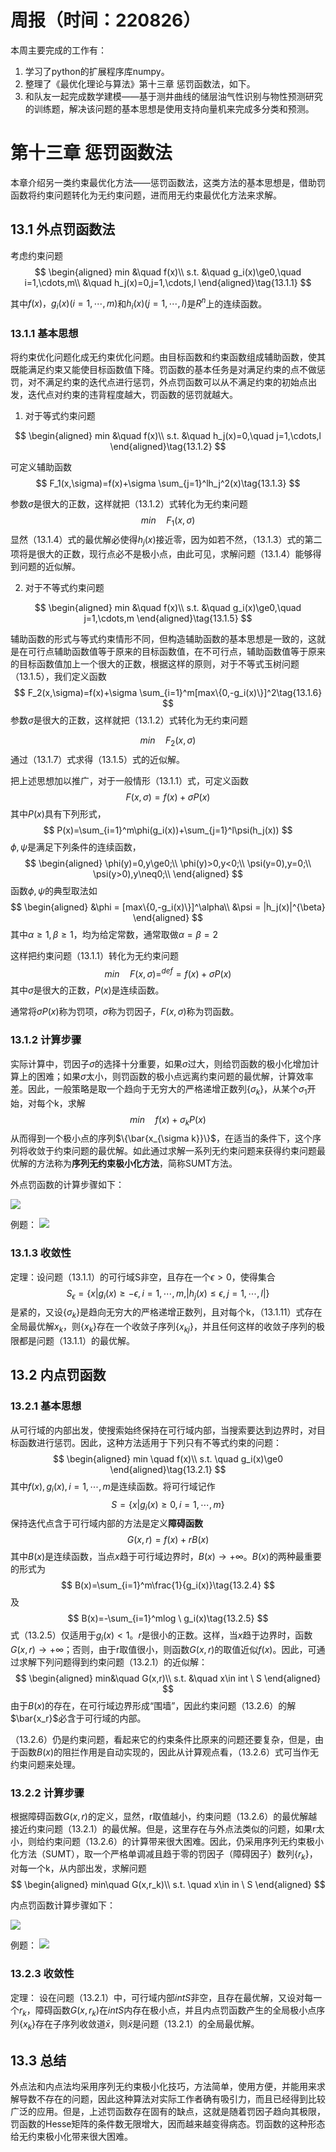 # 周报（时间：220826）
本周主要完成的工作有：  
1. 学习了python的扩展程序库numpy。
2. 整理了《最优化理论与算法》第十三章 惩罚函数法，如下。
3. 和队友一起完成数学建模——基于测井曲线的储层油气性识别与物性预测研究的训练题，解决该问题的基本思想是使用支持向量机来完成多分类和预测。
# 第十三章 惩罚函数法
本章介绍另一类约束最优化方法——惩罚函数法，这类方法的基本思想是，借助罚函数将约束问题转化为无约束问题，进而用无约束最优化方法来求解。
## 13.1 外点罚函数法
考虑约束问题
$$
\begin{aligned}
min &\quad f(x)\\
s.t. &\quad g_i(x)\ge0,\quad i=1,\cdots,m\\
&\quad h_j(x)=0,j=1,\cdots,l
\end{aligned}\tag{13.1.1}
$$

其中$f(x)，g_i(x)(i=1,\cdots,m)$和$h_i(x)(j=1,\cdots,l)$是$R^n$上的连续函数。

### 13.1.1 基本思想
将约束优化问题化成无约束优化问题。由目标函数和约束函数组成辅助函数，使其既能满足约束又能使目标函数值下降。罚函数的基本任务是对满足约束的点不做惩罚，对不满足约束的迭代点进行惩罚，外点罚函数可以从不满足约束的初始点出发，迭代点对约束的违背程度越大，罚函数的惩罚就越大。

1. 对于等式约束问题

$$
\begin{aligned}
min &\quad f(x)\\
s.t. &\quad h_j(x)=0,\quad j=1,\cdots,l
\end{aligned}\tag{13.1.2}
$$

可定义辅助函数
$$
F_1(x,\sigma)=f(x)+\sigma \sum_{j=1}^lh_j^2(x)\tag{13.1.3}
$$

参数$\sigma$是很大的正数，这样就把（13.1.2）式转化为无约束问题
$$
min \quad F_1(x,\sigma)\tag{13.1.4}
$$
显然（13.1.4）式的最优解必使得$h_j(x)$接近零，因为如若不然，（13.1.3）式的第二项将是很大的正数，现行点必不是极小点，由此可见，求解问题（13.1.4）能够得到问题的近似解。

2. 对于不等式约束问题

$$
\begin{aligned}
min &\quad f(x)\\
s.t. &\quad g_i(x)\ge0,\quad j=1,\cdots,m
\end{aligned}\tag{13.1.5}
$$

辅助函数的形式与等式约束情形不同，但构造辅助函数的基本思想是一致的，这就是在可行点辅助函数值等于原来的目标函数值，在不可行点，辅助函数值等于原来的目标函数值加上一个很大的正数，根据这样的原则，对于不等式玉树问题（13.1.5），我们定义函数
$$
F_2(x,\sigma)=f(x)+\sigma \sum_{i=1}^m[max\{0,-g_i(x)\}]^2\tag{13.1.6}
$$
参数$\sigma$是很大的正数，这样就把（13.1.2）式转化为无约束问题

$$
min \quad F_2(x,\sigma)\tag{13.1.7}
$$
通过（13.1.7）式求得（13.1.5）式的近似解。

把上述思想加以推广，对于一般情形（13.1.1）式，可定义函数
$$
F(x,\sigma)=f(x)+\sigma P(x)\tag{13.1.8}
$$
其中$P(x)$具有下列形式，
$$
P(x)=\sum_{i=1}^m\phi(g_i(x))+\sum_{j=1}^l\psi(h_j(x))
$$
$\phi,\psi$是满足下列条件的连续函数，
$$
\begin{aligned}
\phi(y)=0,y\ge0;\\
\phi(y)>0,y<0;\\
\psi(y=0),y=0;\\
\psi(y>0),y\neq0;\\
\end{aligned}
$$
函数$\phi,\psi$的典型取法如
$$
\begin{aligned}
&\phi = [max\{0,-g_i(x)\}]^\alpha\\
&\psi = |h_j(x)|^{\beta}
\end{aligned}
$$
其中$\alpha\ge1,\beta\ge1$，均为给定常数，通常取做$\alpha=\beta=2$

这样把约束问题（13.1.1）转化为无约束问题
$$
min \quad F(x,\sigma)=^{def}= f(x)+\sigma P(x)\tag{13.1.10}
$$
其中$\sigma$是很大的正数，$P(x)$是连续函数。

通常将$\sigma P(x)$称为罚项，$\sigma$称为罚因子，$F(x,\sigma)$称为罚函数。

### 13.1.2 计算步骤

实际计算中，罚因子$\sigma$的选择十分重要，如果$\sigma$过大，则给罚函数的极小化增加计算上的困难；如果$\sigma$太小，则罚函数的极小点远离约束问题的最优解，计算效率差。因此，一般策略是取一个趋向于无穷大的严格递增正数列$\{ \sigma_k\}$，从某个$\sigma_1$开始，对每个k，求解
$$
min \quad f(x)+\sigma_kP(x)\tag{13.1.11}
$$
从而得到一个极小点的序列$\{\bar{x_{\sigma k}}\}$，在适当的条件下，这个序列将收敛于约束问题的最优解。如此通过求解一系列无约束问题来获得约束问题最优解的方法称为**序列无约束极小化方法**，简称SUMT方法。

外点罚函数的计算步骤如下：

![](https://files.mdnice.com/user/25190/71062226-b0a6-46ea-a563-6e5807bf2a14.png)

例题：
![](https://files.mdnice.com/user/25190/86da9be9-b33c-48eb-b313-9e79add654c5.png)

### 13.1.3 收敛性
定理：设问题（13.1.1）的可行域S非空，且存在一个$\epsilon>0$，使得集合
$$
S_{\epsilon}=\{x|g_i(x)\ge-\epsilon,i=1,\cdots,m,|h_j(x)\le \epsilon,j=1,\cdots,l|\}
$$
是紧的，又设$\{\sigma_k\}$是趋向无穷大的严格递增正数列，且对每个k，（13.1.11）式存在全局最优解$x_k$，则$\{x_k\}$存在一个收敛子序列$\{x_{kj}\}$，并且任何这样的收敛子序列的极限都是问题（13.1.1）的最优解。

## 13.2 内点罚函数
### 13.2.1 基本思想
从可行域的内部出发，使搜索始终保持在可行域内部，当搜索要达到边界时，对目标函数进行惩罚。因此，这种方法适用于下列只有不等式约束的问题：
$$
\begin{aligned}
min \quad f(x)\\
s.t. \quad g_i(x)\ge0
\end{aligned}\tag{13.2.1}
$$
其中$f(x),g_i(x),i=1,\cdots,m$是连续函数。将可行域记作
$$
S=\{x|g_i(x)\ge0,i=1,\cdots,m\}\tag{13.2.2}
$$
保持迭代点含于可行域内部的方法是定义**障碍函数**
$$
G(x,r)=f(x)+rB(x)\tag{12.2.3}
$$
其中$B(x)$是连续函数，当点$x$趋于可行域边界时，$B(x)\rightarrow +\infty$。$B(x)$的两种最重要的形式为
$$
B(x)=\sum_{i=1}^m\frac{1}{g_i(x)}\tag{13.2.4}
$$
及
$$
B(x)=-\sum_{i=1}^mlog \ g_i(x)\tag{13.2.5}
$$
式（13.2.5）仅适用于$g_i(x)<1$。$r$是很小的正数。这样，当$x$趋于边界时，函数$G(x,r)\rightarrow +\infty$；否则，由于r取值很小，则函数$G(x,r)$的取值近似$f(x)$。因此，可通过求解下列问题得到约束问题（13.2.1）的近似解：
$$
\begin{aligned}
min&\quad G(x,r)\\
s.t. &\quad x\in int \ S
\end{aligned}
$$
由于$B(x)$的存在，在可行域边界形成“围墙”，因此约束问题（13.2.6）的解$\bar{x_r}$必含于可行域的内部。

（13.2.6）仍是约束问题，看起来它的约束条件比原来的问题还要复杂，但是，由于函数$B(x)$的阻拦作用是自动实现的，因此从计算观点看，（13.2.6）式可当作无约束问题来处理。

### 13.2.2 计算步骤

根据障碍函数$G(x,r)$的定义，显然，r取值越小，约束问题（13.2.6）的最优解越接近约束问题（13.2.1）的最优解。但是，这里存在与外点法类似的问题，如果r太小，则给约束问题（13.2.6）的计算带来很大困难。因此，仍采用序列无约束极小化方法（SUMT），取一个严格单调减且趋于零的罚因子（障碍因子）数列$\{r_k\}$，对每一个k，从内部出发，求解问题
$$
\begin{aligned}
min\quad G(x,r_k)\\
s.t. \quad x\in in \ S
\end{aligned}
$$

内点罚函数计算步骤如下：

![](https://files.mdnice.com/user/25190/77e08fa9-b2de-4820-8172-073f37df257e.png)

例题：
![](https://files.mdnice.com/user/25190/e3553e79-5997-4cad-bfef-29658a55e586.png)

### 13.2.3 收敛性
定理： 设在问题（13.2.1）中，可行域内部$int S$非空，且存在最优解，又设对每一个$r_k$，障碍函数$G(x,r_k)$在$int S$内存在极小点，并且内点罚函数产生的全局极小点序列$\{x_k\}$存在子序列收敛道$\bar{x}$，则$\bar{x}$是问题（13.2.1）的全局最优解。

## 13.3 总结
外点法和内点法均采用序列无约束极小化技巧，方法简单，使用方便，并能用来求解导数不存在的问题，因此这种算法对实际工作者确有吸引力，而且已经得到比较广泛的应用。但是，上述罚函数存在固有的缺点，这就是随着罚因子趋向其极限，罚函数的Hesse矩阵的条件数无限增大，因而越来越变得病态。罚函数的这种形态给无约束极小化带来很大困难。